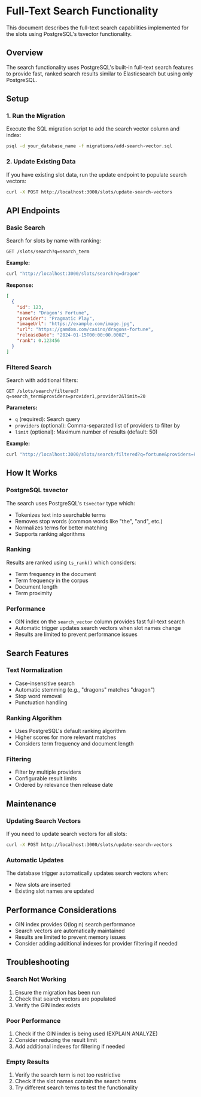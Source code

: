 # Full-Text Search Functionality

This document describes the full-text search capabilities implemented for the slots using PostgreSQL's tsvector functionality.

## Overview

The search functionality uses PostgreSQL's built-in full-text search features to provide fast, ranked search results similar to Elasticsearch but using only PostgreSQL.

## Setup

### 1. Run the Migration

Execute the SQL migration script to add the search vector column and index:

```bash
psql -d your_database_name -f migrations/add-search-vector.sql
```

### 2. Update Existing Data

If you have existing slot data, run the update endpoint to populate search vectors:

```bash
curl -X POST http://localhost:3000/slots/update-search-vectors
```

## API Endpoints

### Basic Search

Search for slots by name with ranking:

```
GET /slots/search?q=search_term
```

**Example:**
```bash
curl "http://localhost:3000/slots/search?q=dragon"
```

**Response:**
```json
[
  {
    "id": 123,
    "name": "Dragon's Fortune",
    "provider": "Pragmatic Play",
    "imageUrl": "https://example.com/image.jpg",
    "url": "https://gamdom.com/casino/dragons-fortune",
    "releaseDate": "2024-01-15T00:00:00.000Z",
    "rank": 0.123456
  }
]
```

### Filtered Search

Search with additional filters:

```
GET /slots/search/filtered?q=search_term&providers=provider1,provider2&limit=20
```

**Parameters:**
- `q` (required): Search query
- `providers` (optional): Comma-separated list of providers to filter by
- `limit` (optional): Maximum number of results (default: 50)

**Example:**
```bash
curl "http://localhost:3000/slots/search/filtered?q=fortune&providers=Pragmatic%20Play,Nolimit%20City&limit=10"
```

## How It Works

### PostgreSQL tsvector

The search uses PostgreSQL's `tsvector` type which:
- Tokenizes text into searchable terms
- Removes stop words (common words like "the", "and", etc.)
- Normalizes terms for better matching
- Supports ranking algorithms

### Ranking

Results are ranked using `ts_rank()` which considers:
- Term frequency in the document
- Term frequency in the corpus
- Document length
- Term proximity

### Performance

- GIN index on the `search_vector` column provides fast full-text search
- Automatic trigger updates search vectors when slot names change
- Results are limited to prevent performance issues

## Search Features

### Text Normalization
- Case-insensitive search
- Automatic stemming (e.g., "dragons" matches "dragon")
- Stop word removal
- Punctuation handling

### Ranking Algorithm
- Uses PostgreSQL's default ranking algorithm
- Higher scores for more relevant matches
- Considers term frequency and document length

### Filtering
- Filter by multiple providers
- Configurable result limits
- Ordered by relevance then release date

## Maintenance

### Updating Search Vectors

If you need to update search vectors for all slots:

```bash
curl -X POST http://localhost:3000/slots/update-search-vectors
```

### Automatic Updates

The database trigger automatically updates search vectors when:
- New slots are inserted
- Existing slot names are updated

## Performance Considerations

- GIN index provides O(log n) search performance
- Search vectors are automatically maintained
- Results are limited to prevent memory issues
- Consider adding additional indexes for provider filtering if needed

## Troubleshooting

### Search Not Working
1. Ensure the migration has been run
2. Check that search vectors are populated
3. Verify the GIN index exists

### Poor Performance
1. Check if the GIN index is being used (EXPLAIN ANALYZE)
2. Consider reducing the result limit
3. Add additional indexes for filtering if needed

### Empty Results
1. Verify the search term is not too restrictive
2. Check if the slot names contain the search terms
3. Try different search terms to test the functionality 